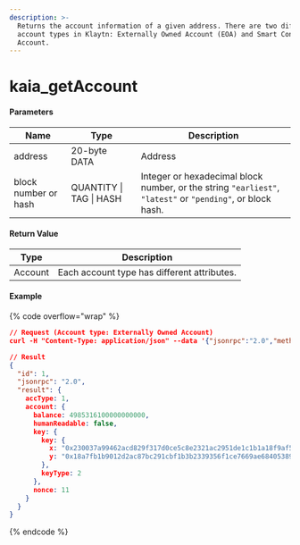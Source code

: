 ```yaml
---
description: >-
  Returns the account information of a given address. There are two different
  account types in Klaytn: Externally Owned Account (EOA) and Smart Contract
  Account.
---
```


# kaia\_getAccount

#### **Parameters**

| Name                 | Type                    | Description                                                                                                |
| -------------------- | ----------------------- | ---------------------------------------------------------------------------------------------------------- |
| address              | 20-byte DATA            | Address                                                                                                    |
| block number or hash | QUANTITY \| TAG \| HASH | Integer or hexadecimal block number, or the string `"earliest"`, `"latest"` or `"pending"`, or block hash. |

#### **Return Value**

| Type    | Description                                 |
| ------- | ------------------------------------------- |
| Account | Each account type has different attributes. |

#### Example

{% code overflow="wrap" %}
```json
// Request (Account type: Externally Owned Account)
curl -H "Content-Type: application/json" --data '{"jsonrpc":"2.0","method":"kaia_getAccount","params":["0x3111a0577f322e8fb54f78d9982a26ae7ca0f722", "latest"],"id":1}' http://klaytn.blockpi.network/v1/rpc/your-api-key

// Result
{
  "id": 1,
  "jsonrpc": "2.0",
  "result": {
    accType: 1,
    account: {
      balance: 4985316100000000000,
      humanReadable: false,
      key: {
        key: {
          x: "0x230037a99462acd829f317d0ce5c8e2321ac2951de1c1b1a18f9af5cff66f0d7",
          y: "0x18a7fb1b9012d2ac87bc291cbf1b3b2339356f1ce7669ae68405389be7f8b3b6"
        },
        keyType: 2
      },
      nonce: 11
    }
  }
}
```
{% endcode %}
